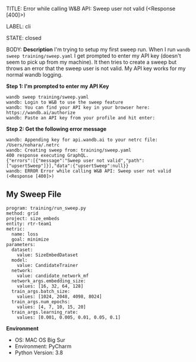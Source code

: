 TITLE:
Error while calling W&B API: Sweep user not valid (<Response [400]>)

LABEL:
cli

STATE:
closed

BODY:
**Description**
I'm trying to setup my first sweep run. When I run `wandb sweep training/sweep.yaml` I get prompted to enter my API key (doesn't seem to pick up from my machine). It then tries to create a sweep but throws an error that the sweep user is not valid. My API key works for my normal wandb logging.

**Step 1: I'm prompted to enter my API Key**
```
wandb sweep training/sweep.yaml
wandb: Login to W&B to use the sweep feature
wandb: You can find your API key in your browser here: https://wandb.ai/authorize
wandb: Paste an API key from your profile and hit enter: 
```
**Step 2: Get the following error message**
```
wandb: Appending key for api.wandb.ai to your netrc file: /Users/nohara/.netrc
wandb: Creating sweep from: training/sweep.yaml
400 response executing GraphQL.
{"errors":[{"message":"Sweep user not valid","path":["upsertSweep"]}],"data":{"upsertSweep":null}}
wandb: ERROR Error while calling W&B API: Sweep user not valid (<Response [400]>)
```

## My Sweep File  
```
program: training/run_sweep.py
method: grid
project: size_embeds
entity: rtr-team1
metric:
  name: loss
  goal: minimize
parameters:
  dataset:
    value: SizeEmbedDataset
  model:
    value: CandidateTrainer
  network:
    value: candidate_network_mf
  network_args.embedding_size:
    values: [16, 32, 64, 128]
  train_args.batch_size:
    values: [1024, 2048, 4098, 8024]
  train_args.num_epochs:
    values: [4, 7, 10, 15, 20]
  train_args.learning_rate:
    values: [0.001, 0.005, 0.01, 0.05, 0.1]
```


**Environment**
- OS: MAC OS Big Sur
- Environment: PyCharm
- Python Version: 3.8



